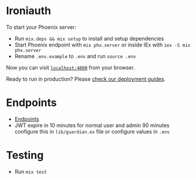 # Ironiauth

To start your Phoenix server:

  * Run `mix.deps && mix setup` to install and setup dependencies
  * Start Phoenix endpoint with `mix phx.server` or inside IEx with `iex -S mix phx.server`
  * Rename `.env.example` to `.env` and run `source .env`

Now you can visit [`localhost:4000`](http://localhost:4000) from your browser.

Ready to run in production? Please [check our deployment guides](https://hexdocs.pm/phoenix/deployment.html).

# Endpoints
* [Endpoints](https://documenter.getpostman.com/view/3505861/2sA35MyJiB)
* JWT expire in 10 minutes for normal user and admin 90 minutes configure this in `lib/guardian.ex` file or configure values in `.env`

# Testing
* Run `mix test`
